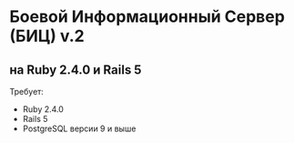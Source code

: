 # Боевой Информационный Сервер (БИЦ) v.2
## на Ruby 2.4.0 и Rails 5

Требует:

* Ruby 2.4.0
* Rails 5
* PostgreSQL версии 9 и выше

